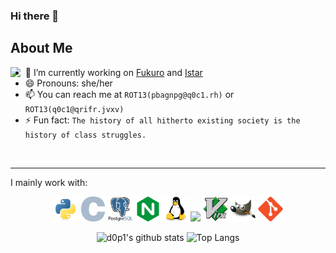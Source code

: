 ### Hi there 👋

## About Me

<img src="https://media.giphy.com/media/LLjvtJwvzaTni/source.gif" align="left" height="150">

- 🔭 I’m currently working on [Fukuro](https://github.com/d0p1s4m4/Fukuro) and [Istar](https://github.com/d0p1s4m4/Istar)
- 😄 Pronouns: she/her
- 📫 You can reach me at `ROT13(pbagnpg@q0c1.rh)` or `ROT13(q0c1@qrifr.jvxv)`
- ⚡ Fun fact: `The history of all hitherto existing society is the history of class struggles.`


<br/>

---

I mainly work with:

<div align="center">

<img src="https://raw.githubusercontent.com/devicons/devicon/master/icons/python/python-original.svg" width="40px" />
<img src="https://raw.githubusercontent.com/devicons/devicon/master/icons/c/c-original.svg" width="40px" />
<img src="https://raw.githubusercontent.com/devicons/devicon/master/icons/postgresql/postgresql-original-wordmark.svg" width="40px" />
<img src="https://raw.githubusercontent.com/devicons/devicon/master/icons/nginx/nginx-original.svg"  width="40px">
<img src="https://raw.githubusercontent.com/devicons/devicon/master/icons/linux/linux-original.svg" width="40px" />
<img src="https://upload.wikimedia.org/wikipedia/commons/0/08/EmacsIcon.svg" width="40px" />
<img src="https://raw.githubusercontent.com/devicons/devicon/master/icons/vim/vim-original.svg" width="40px" />
<img src="https://raw.githubusercontent.com/devicons/devicon/master/icons/gimp/gimp-original.svg" width="40px" />
<img src="https://raw.githubusercontent.com/devicons/devicon/master/icons/git/git-original.svg" width="40px">

</div>

<div align="center">
  
  ![d0p1's github stats](https://github-readme-stats.vercel.app/api?username=d0p1s4m4&show_icons=true&theme=graywhite&layout=compact&hide_border=true)
  ![Top Langs](https://github-readme-stats.vercel.app/api/top-langs/?username=d0p1s4m4&hide=html&theme=graywhite&layout=compact&hide_border=true)

</div>
